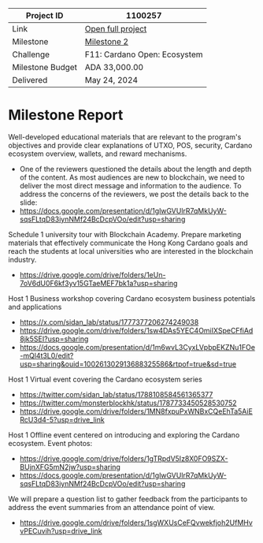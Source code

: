 |Project ID|1100257|
|-----------|-------------|
|Link|[Open full project](https://projectcatalyst.io/funds/11/cardano-open-ecosystem/sidan-or-waffle-hong-kong-cardano-community)|
|Milestone|[Milestone 2](https://milestones.projectcatalyst.io/projects/1100257/milestones/2)|
|Challenge|F11: Cardano Open: Ecosystem|
|Milestone Budget|ADA 33,000.00|
|Delivered|May 24, 2024|

# Milestone Report

	
Well-developed educational materials that are relevant to the program's objectives and provide clear explanations of UTXO, POS, security, Cardano ecosystem overview, wallets, and reward mechanisms.

- One of the reviewers questioned the details about the length and depth of the content. As most audiences are new to blockchain, we need to deliver the most direct message and information to the audience. To address the concerns of the reviewers, we post the details back to the slide:
- https://docs.google.com/presentation/d/1glwGVUlrR7qMkUyW-sqsFLtqD83iynNMf24BcDcpVOo/edit?usp=sharing
  
Schedule 1 university tour with Blockchain Academy. Prepare marketing materials that effectively communicate the Hong Kong Cardano goals and reach the students at local universities who are interested in the blockchain industry.
- https://drive.google.com/drive/folders/1eUn-7oV6dU0F6kf3yv15GTaeMEF7bk1a?usp=sharing

Host 1 Business workshop covering Cardano ecosystem business potentials and applications
- https://x.com/sidan_lab/status/1777377206274249038
- https://drive.google.com/drive/folders/1sw4DAs5YEC4OmiIXSpeCFfiAd8jk5SEI?usp=sharing
- https://docs.google.com/presentation/d/1m6wvL3CyxLVpbpEKZNu1FOe-mQl4t3L0/edit?usp=sharing&ouid=100261302913688325586&rtpof=true&sd=true

Host 1 Virtual event covering the Cardano ecosystem series
- https://twitter.com/sidan_lab/status/1788108584561365377
- https://twitter.com/monsterblockhk/status/1787733450528530752
- https://drive.google.com/drive/folders/1MN8fxpuPxWNBxCQeEhTa5AiERcU3d4-5?usp=drive_link

Host 1 Offline event centered on introducing and exploring the Cardano ecosystem. Event photos: 
- https://drive.google.com/drive/folders/1gTRpdV5Iz8X0FO9SZX-BUjnXFG5mN2jw?usp=sharing
- https://docs.google.com/presentation/d/1glwGVUlrR7qMkUyW-sqsFLtqD83iynNMf24BcDcpVOo/edit?usp=sharing

We will prepare a question list to gather feedback from the participants to address the event summaries from an attendance point of view.
- https://drive.google.com/drive/folders/1sgWXUsCeFQvwekfjoh2UfMHvvPECuvih?usp=drive_link
